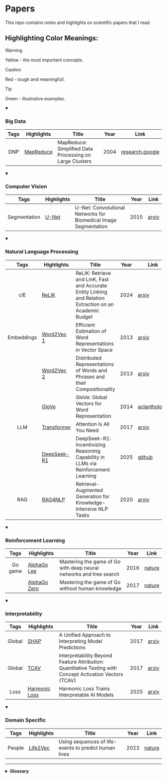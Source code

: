 # Papers

This repo contains notes and highlights on scientific papers that I read.

## Highlighting Color Meanings:

> [!WARNING]
> Yellow - the most important concepts.

> [!CAUTION]
> Red - tough and meaningfull.

> [!TIP]
> Green - illustrative examples.

<details open>
<summary><h3>Big Data</h3></summary>

| Tags | Highlights                              | Title                                                   | Year | Link                                                                                                                 |
| :--: | --------------------------------------- | ------------------------------------------------------- | :--: | -------------------------------------------------------------------------------------------------------------------- |
| DNP  | [MapReduce](./highlights/MapReduce.pdf) | MapReduce: Simplified Data Processing on Large Clusters | 2004 | [research.google](https://static.googleusercontent.com/media/research.google.com/en/us/archive/mapreduce-osdi04.pdf) |

</details>

<details open>
<summary><h3>Computer Vision</h3></summary>

|     Tags     | Highlights                      | Title                                                           | Year | Link                                      |
| :----------: | ------------------------------- | --------------------------------------------------------------- | :--: | ----------------------------------------- |
| Segmentation | [U-Net](./highlights/U-Net.pdf) | U-Net: Convolutional Networks for Biomedical Image Segmentation | 2015 | [arxiv](https://arxiv.org/abs/1505.04597) |

</details>

<details open>
<summary><h3>Natural Language Processing</h3></summary>

|    Tags    | Highlights                                  | Title                                                                                                    | Year | Link                                                                           |
| :--------: | ------------------------------------------- | -------------------------------------------------------------------------------------------------------- | :--: | ------------------------------------------------------------------------------ |
|    cIE     | [ReLiK](./highlights/ReLiK.pdf)             | ReLiK: Retrieve and LinK, Fast and Accurate Entity Linking and Relation Extraction on an Academic Budget | 2024 | [arxiv](https://arxiv.org/abs/2408.00103)                                      |
| Embeddings | [Word2Vec 1](./highlights/Word2Vec%201.pdf) | Efficient Estimation of Word Representations in Vector Space                                             | 2013 | [arxiv](https://arxiv.org/abs/1301.3781)                                       |
|            | [Word2Vec 2](./highlights/Word2Vec%202.pdf) | Distributed Representations of Words and Phrases and their Compositionality                              | 2013 | [arxiv](https://arxiv.org/abs/1310.4546)                                       |
|            | [GloVe](./highlights/GloVe.pdf)             | GloVe: Global Vectors for Word Representation                                                            | 2014 | [aclanthology](https://aclanthology.org/D14-1162/)                             |
|    LLM     | [Transformer](./highlights/Transformer.pdf) | Attention Is All You Need                                                                                | 2017 | [arxiv](https://arxiv.org/abs/1706.03762)                                      |
|            | [DeepSeek-R1](./highlights/DeepSeek-R1.pdf) | DeepSeek-R1: Incentivizing Reasoning Capability in LLMs via Reinforcement Learning                       | 2025 | [github](https://github.com/deepseek-ai/DeepSeek-R1/blob/main/DeepSeek_R1.pdf) |
|    RAG     | [RAG4NLP](./highlights/RAG4NLP.pdf)         | Retrieval-Augmented Generation for Knowledge-Intensive NLP Tasks                                         | 2020 | [arxiv](https://arxiv.org/abs/2005.11401)                                      |

</details>

<details open>
<summary><h3>Reinforcement Learning</h3></summary>

|  Tags   | Highlights                                      | Title                                                              | Year | Link                                                  |
| :-----: | ----------------------------------------------- | ------------------------------------------------------------------ | :--: | ----------------------------------------------------- |
| Go game | [AlphaGo Lee](./highlights/AlphaGo%20Lee.pdf)   | Mastering the game of Go with deep neural networks and tree search | 2016 | [nature](https://www.nature.com/articles/nature16961) |
|         | [AlphaGo Zero](./highlights/AlphaGo%20Zero.pdf) | Mastering the game of Go without human knowledge                   | 2017 | [nature](https://www.nature.com/articles/nature24270) |

</details>

<details open>
<summary><h3>Interpretability</h3></summary>

|  Tags  | Highlights                                        | Title                                                                                                    | Year | Link                                        |
| :----: | ------------------------------------------------- | -------------------------------------------------------------------------------------------------------- | :--: | ------------------------------------------- |
| Global | [SHAP](./highlights/SHAP.pdf)                     | A Unified Approach to Interpreting Model Predictions                                                     | 2017 | [arxiv](https://arxiv.org/abs/1705.07874)   |
| Global | [TCAV](./highlights/TCAV.pdf)                     | Interpretability Beyond Feature Attribution: Quantitative Testing with Concept Activation Vectors (TCAV) | 2017 | [arxiv](https://arxiv.org/abs/1711.11279)   |
|  Loss  | [Harmonic Loss](./highlights/Harmonic%20Loss.pdf) | Harmonic Loss Trains Interpretable AI Models                                                             | 2025 | [arxiv](https://arxiv.org/abs/2502.01628v1) |

</details>

<details open>
<summary><h3>Domain Specific</h3></summary>

|  Tags  | Highlights                            | Title                                                 | Year | Link                                                         |
| :----: | ------------------------------------- | ----------------------------------------------------- | :--: | ------------------------------------------------------------ |
| People | [Life2Vec](./highlights/Life2Vec.pdf) | Using sequences of life-events to predict human lives | 2023 | [nature](https://www.nature.com/articles/s43588-023-00573-5) |

</details>

<!--
<details>
<summary><h3>...</h3></summary>

| Tags | Highlights | Title | Year | Link |
| :--: | ---------- | ----- | :--: | ---- |
|      |            |       |      |      |

</details>
-->

---

<details>
<summary><b>Glossary</b></summary>

- DNP - Distributed and Network Programming
- cIE - closed Information Extraction
- LLM - Large Language Model
- RAG - Retrieval Augmented Generation

</details>

